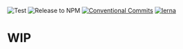 ![Test](https://github.com/skyslit/ark/workflows/Test/badge.svg)
![Release to NPM](https://github.com/skyslit/ark/workflows/Release%20to%20NPM/badge.svg)
[![Conventional Commits](https://img.shields.io/badge/Conventional%20Commits-1.0.0-yellow.svg)](https://conventionalcommits.org)
[![lerna](https://img.shields.io/badge/maintained%20with-lerna-cc00ff.svg)](https://lerna.js.org/)

# WIP
